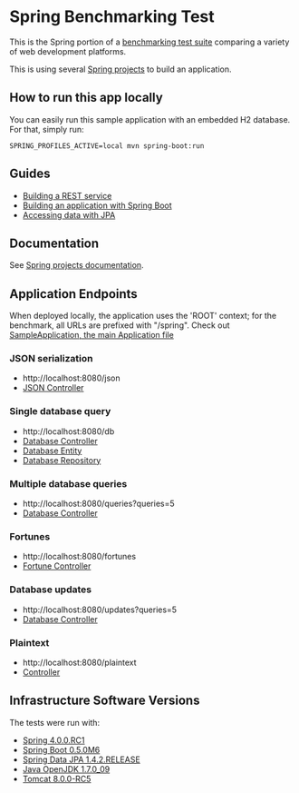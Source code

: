 # Spring Benchmarking Test

This is the Spring portion of a [benchmarking test suite](../) comparing a variety of web development platforms.

This is using several [Spring projects](https://spring.io/projects) to build an application.

## How to run this app locally

You can easily run this sample application with an embedded H2 database.
For that, simply run:

    SPRING_PROFILES_ACTIVE=local mvn spring-boot:run

## Guides
* [Building a REST service](https://spring.io/guides/gs/rest-service/)
* [Building an application with Spring Boot](https://spring.io/guides/gs/spring-boot/)
* [Accessing data with JPA](https://spring.io/guides/gs/accessing-data-jpa/)

## Documentation
See [Spring projects documentation](https://spring.io/docs).

## Application Endpoints

When deployed locally, the application uses the 'ROOT' context; for the benchmark, all
URLs are prefixed with "/spring".
Check out [SampleApplication, the main Application file](src/main/java/com/techempower/spring/SampleApplication.java)

### JSON serialization

* http://localhost:8080/json
* [JSON Controller](src/main/java/com/techempower/spring/web/HelloController.java)

### Single database query

* http://localhost:8080/db
* [Database Controller](src/main/java/com/techempower/spring/web/WorldDatabaseController.java)
* [Database Entity](src/main/java/com/techempower/spring/domain/World.java)
* [Database Repository](src/main/java/com/techempower/spring/service/WorldRepository.java)

### Multiple database queries

* http://localhost:8080/queries?queries=5
* [Database Controller](src/main/java/com/techempower/spring/web/WorldDatabaseController.java)

### Fortunes

* http://localhost:8080/fortunes
* [Fortune Controller](src/main/java/com/techempower/spring/web/FortuneController.java)

### Database updates

* http://localhost:8080/updates?queries=5
* [Database Controller](src/main/java/com/techempower/spring/web/WorldDatabaseController.java)

### Plaintext

* http://localhost:8080/plaintext
* [Controller](src/main/java/com/techempower/spring/web/HelloController.java)


## Infrastructure Software Versions
The tests were run with:

* [Spring 4.0.0.RC1](http://projects.spring.io/spring-framework/)
* [Spring Boot 0.5.0M6](http://projects.spring.io/spring-boot/)
* [Spring Data JPA 1.4.2.RELEASE](http://projects.spring.io/spring-data-jpa/)
* [Java OpenJDK 1.7.0_09](http://openjdk.java.net/)
* [Tomcat 8.0.0-RC5](https://tomcat.apache.org/)